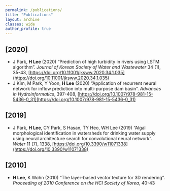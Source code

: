 ```yaml
---
permalink: /publications/
title: "Publications"
layout: archive
classes: wide
author_profile: true
---
```


## [2020]
 - J Park, **H Lee** (2020) “Prediction of high turbidity in rivers using LSTM algorithm”. *Journal of Korean 
Society of Water and Wastewater* 34 (1), 35-43, [https://doi.org/10.11001/jksww.2020.34.1.035](https://doi.org/10.11001/jksww.2020.34.1.035)
 - J Kim, M Park, Y Yoon, **H Lee** (2020) “Application of recurrent neural network for inflow prediction 
into multi-purpose dam basin”. *Advances in Hydroinformatics*, 397-408, [https://doi.org/10.1007/978-981-15-5436-0_31](https://doi.org/10.1007/978-981-15-5436-0_31)

## [2019]
 - J Park, **H Lee**, CY Park, S Hasan, TY Heo, WH Lee (2019) “Algal morphological identification in
watersheds for drinking water supply using neural architecture search for convolutional neural network”. 
*Water* 11 (7), 1338, [https://doi.org/10.3390/w11071338](https://doi.org/10.3390/w11071338)

## [2010]
 - **H Lee**, K Wohn (2010) “The layer-based vector texture for 3D rendering”. *Proceeding of 2010
Conference on the HCI Society of Korea*, 40-43
